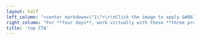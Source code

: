 ```yaml
---
layout: half
left_column: "<center markdown=\"1\">\r\nClick the image to apply &#8631;\r\n\r\n[![Apply Now](StoryThreads_ApplyButton.png)](https://forms.gle/gSjLLTvca513spno6?target=_blank)\r\n\r\nApplications open Oct. 1st - Nov. 1st\r\n\r\n[Terms](/story-threads/StoryThreads_TermsandConditions.pdf?target=_blank){.button}\r\n</center>"
right_column: "For **four days**, work virtually with these **three professional editors** to explore every aspect of writing three-dimensional characters, from inception, into drafting, and through revisions. \r\n\r\n**Story Threads: Unraveling Character** will help you bring new depth and dimension to every character you create. This virtual retreat includes a deep dive on major topics that influence characters, as well as discussions and exercises on:\r\n * Creating realistic and well-developed characters\r\n * How characters and plot influence each other\r\n * Defining your character’s internal and external struggles\r\n * And more!\r\n \r\n_And of course, plenty of time for writing._\r\n\r\nAll participants will also receive feedback on 10 pages of their manuscript from one of our professional editors + other writers at the retreat."
title: 'top CTA'
---
```


